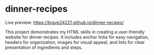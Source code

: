 # dinner-recipes

Live preview: https://brave24221.github.io/dinner-recipes/

This project demonstrates my HTML skills in creating a user-friendly website
for dinner recipes. It includes anchor links for easy navigation, headers
for organization, images for visual appeal, and lists for clear presentation
of ingredients and steps.
